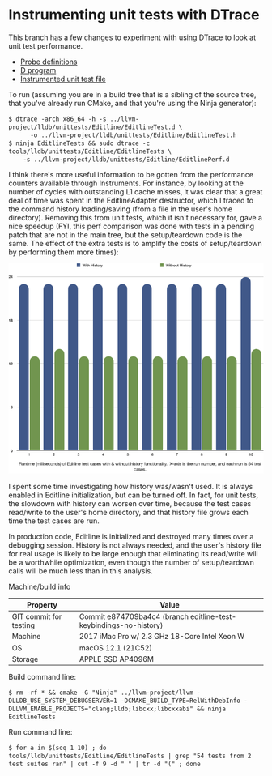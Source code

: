 # Instrumenting unit tests with DTrace

This branch has a few changes to experiment with using DTrace to look at unit test performance.

* [Probe definitions](lldb/unittests/Editline/EditlineTest.d)
* [D program](lldb/unittests/Editline/EditlinePerf.d)
* [Instrumented unit test file](lldb/unittests/Editline/EditlineTest.cpp)

To run (assuming you are in a build tree that is a sibling of the source tree, that you've already run CMake, and that you're using the Ninja generator):

```
$ dtrace -arch x86_64 -h -s ../llvm-project/lldb/unittests/Editline/EditlineTest.d \
      -o ../llvm-project/lldb/unittests/Editline/EditlineTest.h
$ ninja EditlineTests && sudo dtrace -c tools/lldb/unittests/Editline/EditlineTests \
    -s ../llvm-project/lldb/unittests/Editline/EditlinePerf.d
```

I think there's more useful information to be gotten from the performance counters available through Instruments.  For instance, by looking at the number of cycles with outstanding L1 cache misses, it was clear that a great deal of time was spent in the EditlineAdapter destructor, which I traced to the command history loading/saving (from a file in the user's home directory).  Removing this from unit tests, which it isn't necessary for, gave a nice speedup (FYI, this perf comparison was done with tests in a pending patch that are not in the main tree, but the setup/teardown code is the same.  The effect of the extra tests is to amplify the costs of setup/teardown by performing them more times):

![Chart showing performance with/without history](chart.png)

I spent some time investigating how history was/wasn't used.  It is always enabled in Editline initialization, but can be turned off.  In fact, for unit tests, the slowdown with history can worsen over time, because the test cases read/write to the user's home directory, and that history file grows each time the test cases are run.  

In production code, Editline is initialized and destroyed many times over a debugging session.  History is not always needed, and the user's history file for real usage is likely to be large enough that eliminating its read/write will be a worthwhile optimization, even though the number of setup/teardown calls will be much less than in this analysis. 

Machine/build info


| Property | Value |
|----------|-------|
| GIT commit for testing | Commit e874709ba4c4 (branch editline-test-keybindings-no-history) |
| Machine | 2017 iMac Pro w/ 2.3 GHz 18-Core Intel Xeon W |
| OS      | macOS 12.1 (21C52) |
| Storage | APPLE SSD AP4096M |


Build command line:

```
$ rm -rf * && cmake -G "Ninja" ../llvm-project/llvm -DLLDB_USE_SYSTEM_DEBUGSERVER=1 -DCMAKE_BUILD_TYPE=RelWithDebInfo -DLLVM_ENABLE_PROJECTS="clang;lldb;libcxx;libcxxabi" && ninja EditlineTests
```

Run command line:

```
$ for a in $(seq 1 10) ; do tools/lldb/unittests/Editline/EditlineTests | grep "54 tests from 2 test suites ran" | cut -f 9 -d " " | tr -d "(" ; done
```

